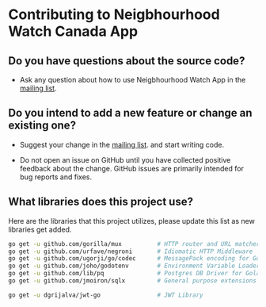 # Contributing to Neigbhourhood Watch Canada App

## Do you have questions about the source code?

* Ask any question about how to use Neigbhourhood Watch App in the [mailing list](https://groups.google.com/forum/#!forum/nwl-app).

## Do you intend to add a new feature or change an existing one?
* Suggest your change in the [mailing list](https://groups.google.com/forum/#!forum/nwl-app). and start writing code.

* Do not open an issue on GitHub until you have collected positive feedback about the change. GitHub issues are primarily intended for bug reports and fixes.

## What libraries does this project use?
Here are the libraries that this project utilizes, please update this list as
new libraries get added.

```bash
go get -u github.com/gorilla/mux          # HTTP router and URL matcher
go get -u github.com/urfave/negroni       # Idiomatic HTTP Middleware
go get -u github.com/ugorji/go/codec      # MessagePack encoding for Golang
go get -u github.com/joho/godotenv        # Environment Variable Loader
go get -u github.com/lib/pq               # Postgres DB Driver for Golang
go get -u github.com/jmoiron/sqlx         # General purpose extensions to golang's database/sql

go get -u dgrijalva/jwt-go                # JWT Library
```

